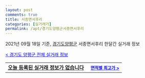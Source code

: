```yaml
---
layout: post
comments: true
title: 서종면서후리
categories: [실거래가]
permalink: /apt/경기도양평군서종면서후리
---
```


2021년 09월 18일 기준, <a href="/apt/경기도양평군">경기도양평군</a> 서종면서후리 한달간 실거래 정보

<a style="color: blue;" href="/apt/경기도양평군">< 경기도 양평군 전체 실거래 정보</a>
<!---- start ---->
<table>
  <tr>
    <td colspan="4" style="font-weight: bold;"><a href="/apt/경기도양평군서종면서후리{name_without_space}">오늘 등록된 실거래 정보가 없습니다</a> &nbsp;&nbsp;&nbsp; <a style="color: blue; font-size: smaller;" href="/apt/경기도양평군서종면서후리{name_without_space}">면적별 최고가 ></a></td>
  </tr>
    
</table>
<!---- end ---->
    
